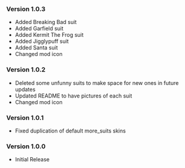 ### Version 1.0.3
- Added Breaking Bad suit
- Added Garfield suit
- Added Kermit The Frog suit
- Added Jigglypuff suit
- Added Santa suit
- Changed mod icon

### Version 1.0.2
- Deleted some unfunny suits to make space for new ones in future updates
- Updated README to have pictures of each suit
- Changed mod icon

### Version 1.0.1
- Fixed duplication of default more_suits skins 

### Version 1.0.0
- Initial Release